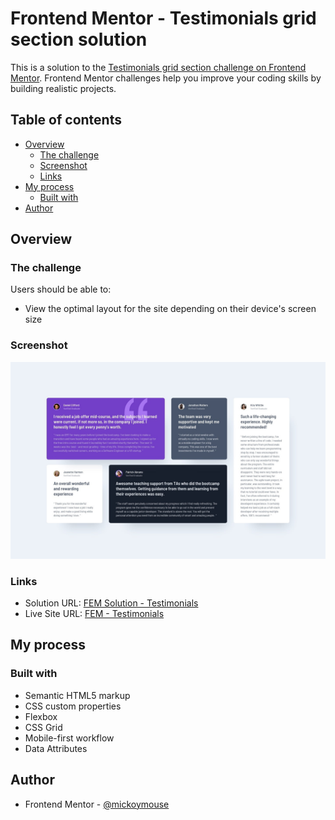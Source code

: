 # Frontend Mentor - Testimonials grid section solution

This is a solution to the [Testimonials grid section challenge on Frontend Mentor](https://www.frontendmentor.io/challenges/testimonials-grid-section-Nnw6J7Un7). Frontend Mentor challenges help you improve your coding skills by building realistic projects.

## Table of contents

- [Overview](#overview)
  - [The challenge](#the-challenge)
  - [Screenshot](#screenshot)
  - [Links](#links)
- [My process](#my-process)
  - [Built with](#built-with)
- [Author](#author)

## Overview

### The challenge

Users should be able to:

- View the optimal layout for the site depending on their device's screen size

### Screenshot

![](./design/desktop-design.jpg)

### Links

- Solution URL: [FEM Solution - Testimonials](https://your-solution-url.com)
- Live Site URL: [FEM - Testimonials](https://testimonials-grid-section-main-theta-rose.vercel.app/)

## My process

### Built with

- Semantic HTML5 markup
- CSS custom properties
- Flexbox
- CSS Grid
- Mobile-first workflow
- Data Attributes

## Author

- Frontend Mentor - [@mickoymouse](https://www.frontendmentor.io/profile/mickoymouse)
